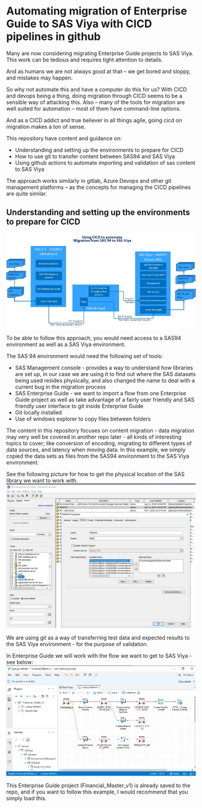 # Automating migration of Enterprise Guide to SAS Viya with CICD pipelines in github

Many are now considering migrating Enterprise Guide projects to SAS Viya. This work can be tedious and requires tight attention to details.

And as humans we are not always good at that – we get bored and sloppy, and mistakes may happen.

So why not automate this and have a computer do this for us? With CICD and devops being a thing, doing migration through CICD seems to be a sensible way of attacking this. Also – many of the tools for migration are well suited for automation – most of them have command-line options.

And as a CICD addict and true believer in all things agile, going cicd on migration makes a ton of sense.

This repository have content and guidance on:

* Understanding and setting up the environments to prepare for CICD
* How to use git to transfer content between SAS94 and SAS Viya
* Using github actions to automate importing and validation of sas content to SAS Viya

The approach works similarly in gitlab, Azure Devops and other git management platforms – as the concepts for managing the CICD pipelines are quite similar. 

## Understanding and setting up the environments to prepare for CICD
![Overview](images/github%20overview.jpg)

To be able to follow this approach, you would need access to a SAS94 environment as well as a SAS Viya environment.

The SAS 94 environment would need the following set of tools:

* SAS Management console - provides a way to understand how libraries are set up, in our case we are using it to find out where the SAS datasets being used resides physically, and also changed the name to deal with a current bug in the migration process
* SAS Enterprise Guide - we want to import a flow from one Enterprise Guide project as well as take advantage of a fairly user friendly and SAS friendly user interface to git inside Enterprise Guide
* Git locally installed
* Use of windows explorer to copy files between folders

The content in this repository focuses on content migration - data migration may very well be covered in another repo later - all kinds of interesting topics to cover; like conversion of encoding, migrating to different types of data sources, and latency when moving data. In this example, we simply copied the data sets as files from the SAS94 environment to the SAS Viya environment.

See the following picture for how to get the physical location of the SAS library we want to work with.
![SAS Management%20Console%20with%20library%20definition](images/SAS%20Management%20Console%20-%20libname.jpg)

We are using git as a way of transferring test data and expected results to the SAS Viya environment - for the purpose of validation.

In Enterprise Guide we will work with the flow we want to get to SAS Viya - see below:
![Enterprise%20Guide%20flow%20to%20import](images/SAS%20EG%20project.jpg)

This Enterprise Guide project (Financial_Master_v1) is already saved to the repo, and if you want to follow this example, I would recommend that you simply load this. 
